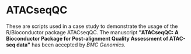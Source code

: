 # ATACseqQC
These are scripts used in a case study to demonstrate the usage of the R/Bioconductor package ATACseqQC. The manuscript **"ATACseqQC: A Bioconductor Package for Post-alignment Quality Assessment of ATAC-seq data"** has been accepted by *BMC Genomics*.
